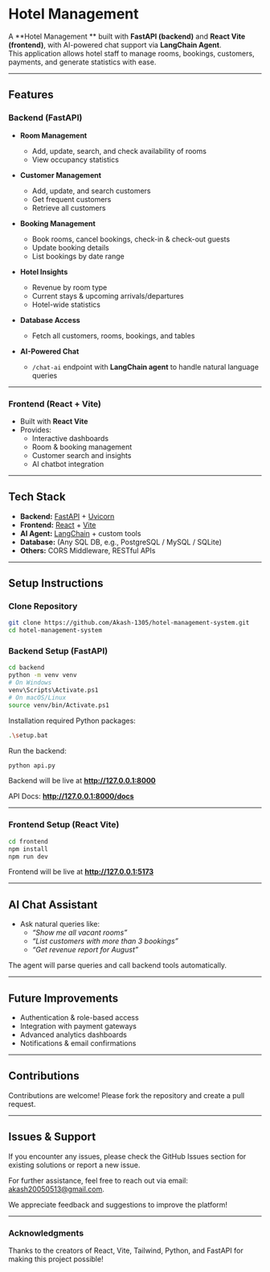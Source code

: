 # Hotel Management

A **Hotel Management ** built with **FastAPI (backend)** and **React Vite (frontend)**, with AI-powered chat support via **LangChain Agent**.  
This application allows hotel staff to manage rooms, bookings, customers, payments, and generate statistics with ease.

---

## Features

### Backend (FastAPI)

- **Room Management**

  - Add, update, search, and check availability of rooms
  - View occupancy statistics

- **Customer Management**

  - Add, update, and search customers
  - Get frequent customers
  - Retrieve all customers

- **Booking Management**

  - Book rooms, cancel bookings, check-in & check-out guests
  - Update booking details
  - List bookings by date range

- **Hotel Insights**

  - Revenue by room type
  - Current stays & upcoming arrivals/departures
  - Hotel-wide statistics

- **Database Access**

  - Fetch all customers, rooms, bookings, and tables

- **AI-Powered Chat**
  - `/chat-ai` endpoint with **LangChain agent** to handle natural language queries

---

### Frontend (React + Vite)

- Built with **React Vite**
- Provides:
  - Interactive dashboards
  - Room & booking management
  - Customer search and insights
  - AI chatbot integration

---

## Tech Stack

- **Backend:** [FastAPI](https://fastapi.tiangolo.com/) + [Uvicorn](https://www.uvicorn.org/)
- **Frontend:** [React](https://react.dev/) + [Vite](https://vitejs.dev/)
- **AI Agent:** [LangChain](https://www.langchain.com/) + custom tools
- **Database:** (Any SQL DB, e.g., PostgreSQL / MySQL / SQLite)
- **Others:** CORS Middleware, RESTful APIs

---

## Setup Instructions

### Clone Repository

```bash
git clone https://github.com/Akash-1305/hotel-management-system.git
cd hotel-management-system
```

### Backend Setup (FastAPI)

```bash
cd backend
python -m venv venv
# On Windows
venv\Scripts\Activate.ps1
# On macOS/Linux
source venv/bin/Activate.ps1
```

Installation required Python packages:

```bash
.\setup.bat
```

Run the backend:

```bash
python api.py
```

Backend will be live at **http://127.0.0.1:8000**

API Docs: **http://127.0.0.1:8000/docs**

---

### Frontend Setup (React Vite)

```bash
cd frontend
npm install
npm run dev
```

Frontend will be live at **http://127.0.0.1:5173**

---

## AI Chat Assistant

- Ask natural queries like:
  - _“Show me all vacant rooms”_
  - _“List customers with more than 3 bookings”_
  - _“Get revenue report for August”_

The agent will parse queries and call backend tools automatically.

---

## Future Improvements

- Authentication & role-based access
- Integration with payment gateways
- Advanced analytics dashboards
- Notifications & email confirmations

---

## Contributions

Contributions are welcome! Please fork the repository and create a pull request.

---

## Issues & Support

If you encounter any issues, please check the GitHub Issues section for existing solutions or report a new issue.

For further assistance, feel free to reach out via email: akash20050513@gmail.com.

We appreciate feedback and suggestions to improve the platform!

---

### Acknowledgments

Thanks to the creators of React, Vite, Tailwind, Python, and FastAPI for making this project possible!
